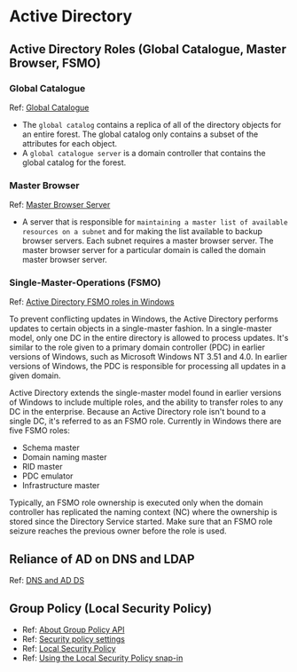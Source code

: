 # Active Directory

## Active Directory Roles (Global Catalogue, Master Browser, FSMO)

### Global Catalogue
Ref: [Global Catalogue](https://learn.microsoft.com/en-us/windows/win32/ad/global-catalog)
- The `global catalog` contains a replica of all of the directory objects for an entire forest. The global catalog only contains a subset of the attributes for each object.
- A `global catalogue server` is a domain controller that contains the global catalog for the forest.

### Master Browser
Ref: [Master Browser Server](https://learn.microsoft.com/en-us/openspecs/windows_protocols/ms-brws/8e18326b-26a2-4790-a914-d69f64250eb4)
- A server that is responsible for `maintaining a master list of available resources on a subnet` and for making the list available to backup browser servers. Each subnet requires a master browser server. The master browser server for a particular domain is called the domain master browser server.


### Single-Master-Operations (FSMO)
Ref: [Active Directory FSMO roles in Windows](https://learn.microsoft.com/en-us/troubleshoot/windows-server/identity/fsmo-roles)

To prevent conflicting updates in Windows, the Active Directory performs updates to certain objects in a single-master fashion. In a single-master model, only one DC in the entire directory is allowed to process updates. It's similar to the role given to a primary domain controller (PDC) in earlier versions of Windows, such as Microsoft Windows NT 3.51 and 4.0. In earlier versions of Windows, the PDC is responsible for processing all updates in a given domain.

Active Directory extends the single-master model found in earlier versions of Windows to include multiple roles, and the ability to transfer roles to any DC in the enterprise. Because an Active Directory role isn't bound to a single DC, it's referred to as an FSMO role. Currently in Windows there are five FSMO roles:

- Schema master
- Domain naming master
- RID master
- PDC emulator
- Infrastructure master

Typically, an FSMO role ownership is executed only when the domain controller has replicated the naming context (NC) where the ownership is stored since the Directory Service started. Make sure that an FSMO role seizure reaches the previous owner before the role is used. 

## Reliance of AD on DNS and LDAP

Ref: [DNS and AD DS](https://learn.microsoft.com/en-us/windows-server/identity/ad-ds/plan/dns-and-ad-ds)


## Group Policy (Local Security Policy)
- Ref: [About Group Policy API](https://learn.microsoft.com/en-us/previous-versions/windows/desktop/policy/about-group-policy)
- Ref: [Security policy settings](https://learn.microsoft.com/en-us/windows/security/threat-protection/security-policy-settings/security-policy-settings#policy-based-security-settings-management)
- Ref: [Local Security Policy](https://learn.microsoft.com/en-us/windows/security/threat-protection/security-policy-settings/administer-security-policy-settings#local-security-policy)
- Ref: [Using the Local Security Policy snap-in](https://learn.microsoft.com/en-us/windows/security/threat-protection/security-policy-settings/administer-security-policy-settings#using-the-local-security-policy-snap-in)

